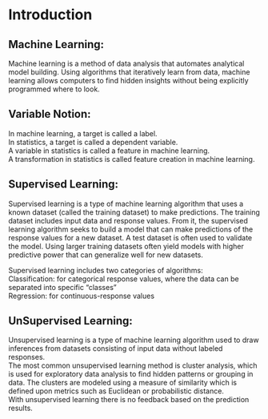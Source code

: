 # Introduction   
  
## Machine Learning:  
Machine learning is a method of data analysis that automates analytical model building. Using algorithms that iteratively learn from data, machine learning allows computers to find hidden insights without being explicitly programmed where to look. 
  
## Variable Notion:  
In machine learning, a target is called a label.  
In statistics, a target is called a dependent variable.  
A variable in statistics is called a feature in machine learning.  
A transformation in statistics is called feature creation in machine learning.   
  
## Supervised Learning:  
Supervised learning is a type of machine learning algorithm that uses a known dataset (called the training dataset) to make predictions. The training dataset includes input data and response values. From it, the supervised learning algorithm seeks to build a model that can make predictions of the response values for a new dataset. A test dataset is often used to validate the model. Using larger training datasets often yield models with higher predictive power that can generalize well for new datasets.  
  
Supervised learning includes two categories of algorithms:  
Classification: for categorical response values, where the data can be separated into specific “classes”  
Regression: for continuous-response values  
    
## UnSupervised Learning:  
Unsupervised learning is a type of machine learning algorithm used to draw inferences from datasets consisting of input data without labeled responses.  
The most common unsupervised learning method is cluster analysis, which is used for exploratory data analysis to find hidden patterns or grouping in data. The clusters are modeled using a measure of similarity which is defined upon metrics such as Euclidean or probabilistic distance.  
With unsupervised learning there is no feedback based on the prediction results.  

